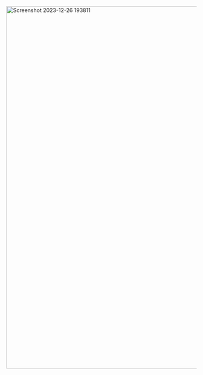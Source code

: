
<img width="957" alt="Screenshot 2023-12-26 193811" src="https://github.com/aysenaozcan/Asp.Net-Core-6.0-Project/assets/92749952/7d1b4ed0-2c27-4aa3-a550-8f5bf093c196">
